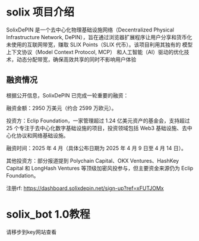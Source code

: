 # solix 项目介绍
SolixDePIN 是一个去中心化物理基础设施网络（Decentralized Physical Infrastructure Network, DePIN），旨在通过浏览器扩展程序让用户分享和货币化未使用的互联网带宽，赚取 SLIX Points（SLIX 代币）。该项目利用其独有的 模型上下文协议（Model Context Protocol, MCP） 和人工智能（AI）驱动的优化技术，动态分配带宽，确保高效共享的同时不影响用户体验

## 融资情况
根据公开信息，SolixDePIN 已完成一轮重要的融资：

融资金额：2950 万美元（约合 2599 万欧元）。

投资方：Eclip Foundation，一家管理超过 1.24 亿美元资产的基金会，支持超过 25 个专注于去中心化数字基础设施的项目，投资领域包括 Web3 基础设施、去中心化协议和网络基础设施。

融资时间：2025 年 4 月（具体公布日期为 2025 年 4 月 9 日至 4 月 14 日）。

其他投资方：部分报道提到 Polychain Capital、OKX Ventures、HashKey Capital 和 LongHash Ventures 等顶级加密风投参与，但主要资金来源仍为 Eclip Foundation。

注册rf: https://dashboard.solixdepin.net/sign-up?ref=xFUTJOMx

# solix_bot 1.0教程
请移步到key网站查看
